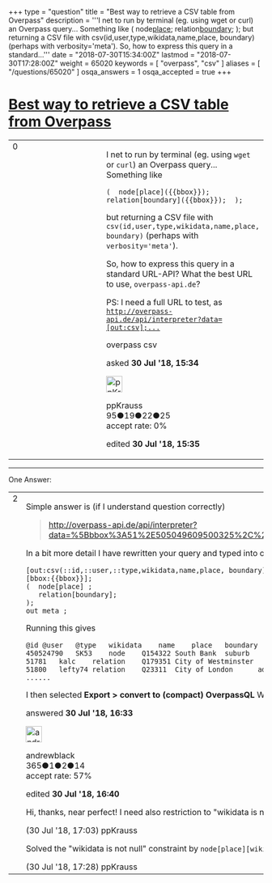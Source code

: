 +++
type = "question"
title = "Best way to retrieve a CSV table from Overpass"
description = '''I net to run by terminal (eg. using wget or curl) an Overpass query... Something like  ( node[place]({{bbox}}); relation[boundary]({{bbox}}); );  but returning a CSV file with csv(id,user,type,wikidata,name,place, boundary) (perhaps with verbosity=&#x27;meta&#x27;). So, how to express this query in a standard...'''
date = "2018-07-30T15:34:00Z"
lastmod = "2018-07-30T17:28:00Z"
weight = 65020
keywords = [ "overpass", "csv" ]
aliases = [ "/questions/65020" ]
osqa_answers = 1
osqa_accepted = true
+++

<div class="headNormal">

# [Best way to retrieve a CSV table from Overpass](/questions/65020/best-way-to-retrieve-a-csv-table-from-overpass)

</div>

<div id="main-body">

<div id="askform">

<table id="question-table" style="width:100%;">
<colgroup>
<col style="width: 50%" />
<col style="width: 50%" />
</colgroup>
<tbody>
<tr>
<td style="width: 30px; vertical-align: top"><div class="vote-buttons">
<span id="post-65020-upvote" class="ajax-command post-vote up" rel="nofollow" title="I like this post (click again to cancel)"> </span>
<div id="post-65020-score" class="post-score" title="current number of votes">
0
</div>
<span id="post-65020-downvote" class="ajax-command post-vote down" rel="nofollow" title="I dont like this post (click again to cancel)"> </span> <span id="favorite-mark" class="ajax-command favorite-mark" rel="nofollow" title="mark/unmark this question as favorite (click again to cancel)"> </span>
<div id="favorite-count" class="favorite-count">
&#10;</div>
</div></td>
<td><div id="item-right">
<div class="question-body">
<p>I net to run by terminal (eg. using <code>wget</code> or <code>curl</code>) an Overpass query... Something like</p>
<pre><code>(  node[place]({{bbox}}); relation[boundary]({{bbox}});  );</code></pre>
<p>but returning a CSV file with <code>csv(id,user,type,wikidata,name,place, boundary)</code> (perhaps with <code>verbosity='meta'</code>).</p>
<p>So, how to express this query in a standard URL-API? What the best URL to use, <code>overpass-api.de</code>?</p>
<p>PS: I need a full URL to test, as <a href="http://overpass-api.de/api/interpreter?data=%5Bout:csv%5D;..."><code>http://overpass-api.de/api/interpreter?data=[out:csv];...</code></a></p>
</div>
<div id="question-tags" class="tags-container tags">
<span class="post-tag tag-link-overpass" rel="tag" title="see questions tagged &#39;overpass&#39;">overpass</span> <span class="post-tag tag-link-csv" rel="tag" title="see questions tagged &#39;csv&#39;">csv</span>
</div>
<div id="question-controls" class="post-controls">
&#10;</div>
<div class="post-update-info-container">
<div class="post-update-info post-update-info-user">
<p>asked <strong>30 Jul '18, 15:34</strong></p>
<img src="https://secure.gravatar.com/avatar/6963015ca2c3146e2a2a348b7fcb793b?s=32&amp;d=identicon&amp;r=g" class="gravatar" width="32" height="32" alt="ppKrauss&#39;s gravatar image" />
<p><span>ppKrauss</span><br />
<span class="score" title="95 reputation points">95</span><span title="19 badges"><span class="badge1">●</span><span class="badgecount">19</span></span><span title="22 badges"><span class="silver">●</span><span class="badgecount">22</span></span><span title="25 badges"><span class="bronze">●</span><span class="badgecount">25</span></span><br />
<span class="accept_rate" title="Rate of the user&#39;s accepted answers">accept rate:</span> <span title="ppKrauss has no accepted answers">0%</span></p>
</div>
<div class="post-update-info post-update-info-edited">
<p><span> edited <strong>30 Jul '18, 15:35</strong> </span></p>
</div>
</div>
<div id="comments-container-65020" class="comments-container">
&#10;</div>
<div id="comment-tools-65020" class="comment-tools">
&#10;</div>
<div class="clear">
&#10;</div>
<div id="comment-65020-form-container" class="comment-form-container">
&#10;</div>
<div class="clear">
&#10;</div>
</div></td>
</tr>
</tbody>
</table>

------------------------------------------------------------------------

<div class="tabBar">

<span id="sort-top"></span>

<div class="headQuestions">

One Answer:

</div>

</div>

<span id="65022"></span>

<div id="answer-container-65022" class="answer accepted-answer">

<table style="width:100%;">
<colgroup>
<col style="width: 50%" />
<col style="width: 50%" />
</colgroup>
<tbody>
<tr>
<td style="width: 30px; vertical-align: top"><div class="vote-buttons">
<span id="post-65022-upvote" class="ajax-command post-vote up" rel="nofollow" title="I like this post (click again to cancel)"> </span>
<div id="post-65022-score" class="post-score" title="current number of votes">
2
</div>
<span id="post-65022-downvote" class="ajax-command post-vote down" rel="nofollow" title="I dont like this post (click again to cancel)"> </span> <span class="accept-answer on" rel="nofollow" title="ppKrauss has selected this answer as the correct answer"> </span>
</div></td>
<td><div class="item-right">
<div class="answer-body">
<p>Simple answer is (if I understand question correctly)</p>
<blockquote>
<p><a href="http://overpass-api.de/api/interpreter?data=%5Bbbox%3A51%2E505049609500325%2C%2D0%2E11482000350952147%2C51%2E51091261939121%2C%2D0%2E10587215423583984%5D%5Bout%3Acsv%28%3A%3Aid%2C%3A%3Auser%2C%3A%3Atype%2C%22wikidata%22%2C%22name%22%2C%22place%22%2C%22boundary%22%29%5D%3B%28node%5B%22place%22%5D%3Brelation%5B%22boundary%22%5D%3B%29%3Bout%20meta%3B%0A">http://overpass-api.de/api/interpreter?data=%5Bbbox%3A51%2E505049609500325%2C%2D0%2E11482000350952147%2C51%2E51091261939121%2C%2D0%2E10587215423583984%5D%5Bout%3Acsv%28%3A%3Aid%2C%3A%3Auser%2C%3A%3Atype%2C%22wikidata%22%2C%22name%22%2C%22place%22%2C%22boundary%22%29%5D%3B%28node%5B%22place%22%5D%3Brelation%5B%22boundary%22%5D%3B%29%3Bout%20meta%3B%0A</a></p>
</blockquote>
<p>In a bit more detail I have rewritten your query and typed into overpass turbo (if this isnt quite what you want I hope you get the general idea)</p>
<pre><code>[out:csv(::id,::user,::type,wikidata,name,place, boundary)]
[bbox:{{bbox}}];   
(  node[place] ;
   relation[boundary];  
);     
out meta ;</code></pre>
<p>Running this gives</p>
<pre><code>@id @user   @type   wikidata    name    place   boundary
450524790   SK53    node    Q154322 South Bank  suburb  
51781   kalc    relation    Q179351 City of Westminster     administrative
51800   lefty74 relation    Q23311  City of London      administrative
......</code></pre>
<p>I then selected <strong>Export &gt; convert to (compact) OverpassQL</strong> Which opens new tab with the rather long URL quoted above</p>
</div>
<div class="answer-controls post-controls">
&#10;</div>
<div class="post-update-info-container">
<div class="post-update-info post-update-info-user">
<p>answered <strong>30 Jul '18, 16:33</strong></p>
<img src="https://secure.gravatar.com/avatar/ba18d96cf193429ae1a16c30828ef58d?s=32&amp;d=identicon&amp;r=g" class="gravatar" width="32" height="32" alt="andrewblack&#39;s gravatar image" />
<p><span>andrewblack</span><br />
<span class="score" title="365 reputation points">365</span><span title="1 badges"><span class="badge1">●</span><span class="badgecount">1</span></span><span title="2 badges"><span class="silver">●</span><span class="badgecount">2</span></span><span title="14 badges"><span class="bronze">●</span><span class="badgecount">14</span></span><br />
<span class="accept_rate" title="Rate of the user&#39;s accepted answers">accept rate:</span> <span title="andrewblack has 4 accepted answers">57%</span></p>
</div>
<div class="post-update-info post-update-info-edited">
<p><span> edited <strong>30 Jul '18, 16:40</strong> </span></p>
</div>
</div>
<div id="comments-container-65022" class="comments-container">
<span id="65024"></span>
<div id="comment-65024" class="comment">
<div id="post-65024-score" class="comment-score">
&#10;</div>
<div class="comment-text">
<p>Hi, thanks, near perfect! I need also restriction to "wikidata is not null". About BBOX I posted another question, because will be easy starting with a relation ID.</p>
</div>
<div id="comment-65024-info" class="comment-info">
<span class="comment-age">(30 Jul '18, 17:03)</span> <span class="comment-user userinfo">ppKrauss</span>
</div>
</div>
<span id="65026"></span>
<div id="comment-65026" class="comment">
<div id="post-65026-score" class="comment-score">
&#10;</div>
<div class="comment-text">
<p>Solved the "wikidata is not null" constraint by <code>node[place][wikidata]; relation[boundary][wikidata];</code></p>
</div>
<div id="comment-65026-info" class="comment-info">
<span class="comment-age">(30 Jul '18, 17:28)</span> <span class="comment-user userinfo">ppKrauss</span>
</div>
</div>
</div>
<div id="comment-tools-65022" class="comment-tools">
&#10;</div>
<div class="clear">
&#10;</div>
<div id="comment-65022-form-container" class="comment-form-container">
&#10;</div>
<div class="clear">
&#10;</div>
</div></td>
</tr>
</tbody>
</table>

</div>

<div class="paginator-container-left">

</div>

</div>

</div>

